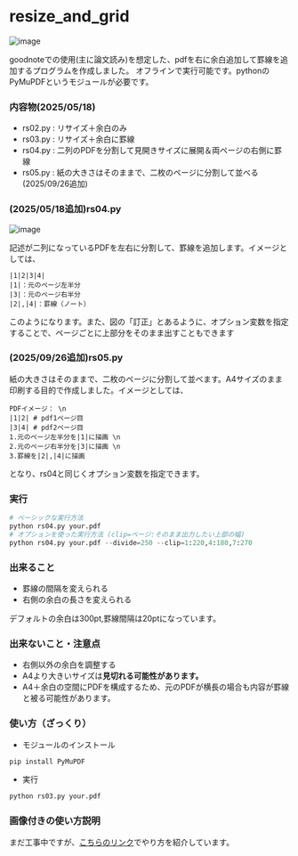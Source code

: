 ﻿# resize_and_grid

 ![image](https://github.com/user-attachments/assets/f8f812ad-2382-489d-a39d-8a68347b1209)


goodnoteでの使用(主に論文読み)を想定した、pdfを右に余白追加して罫線を追加するプログラムを作成しました。
オフラインで実行可能です。pythonのPyMuPDFというモジュールが必要です。

### 内容物(2025/05/18)
- rs02.py : リサイズ＋余白のみ
- rs03.py : リサイズ＋余白に罫線
- rs04.py : 二列のPDFを分割して見開きサイズに展開＆両ページの右側に罫線
- rs05.py : 紙の大きさはそのままで、二枚のページに分割して並べる (2025/09/26追加)


### (2025/05/18追加)rs04.py

![image](https://github.com/user-attachments/assets/43487a57-9107-455d-97c0-5e5031c9fd3f)


記述が二列になっているPDFを左右に分割して、罫線を追加します。イメージとしては、
```
|1|2|3|4|
|1|：元のページ左半分
|3|：元のページ右半分
|2|,|4|：罫線（ノート）
```
このようになります。また、図の「訂正」とあるように、オプション変数を指定することで、ページごとに上部分をそのまま出すこともできます

###  (2025/09/26追加)rs05.py
紙の大きさはそのままで、二枚のページに分割して並べます。A4サイズのまま印刷する目的で作成しました。イメージとしては、
```
PDFイメージ： \n
|1|2| # pdf1ページ目
|3|4| # pdf2ページ目
1.元のページ左半分を|1|に描画 \n
2.元のページ右半分を|3|に描画 \n
3.罫線を|2|,|4|に描画
```
となり、rs04と同じくオプション変数を指定できます。



### 実行
```python
# ベーシックな実行方法
python rs04.py your.pdf
# オプションを使った実行方法 (clip=ページ:そのまま出力したい上部の幅)
python rs04.py your.pdf --divide=250 --clip=1:220,4:180,7:270
```

### 出来ること

- 罫線の間隔を変えられる
- 右側の余白の長さを変えられる

デフォルトの余白は300pt,罫線間隔は20ptになっています。

### 出来ないこと・注意点

- 右側以外の余白を調整する
- A4より大きいサイズは**見切れる可能性があります。**
- A4＋余白の空間にPDFを構成するため、元のPDFが横長の場合も内容が罫線と被る可能性があります。

### 使い方（ざっくり）
- モジュールのインストール
```python
pip install PyMuPDF
```
- 実行
```python
python rs03.py your.pdf
```

### 画像付きの使い方説明
まだ工事中ですが、[こちらのリンク](https://www.notion.so/PDF-resize-1efbe7451c6e80a5a470edda6a110d70?pvs=21)でやり方を紹介しています。
